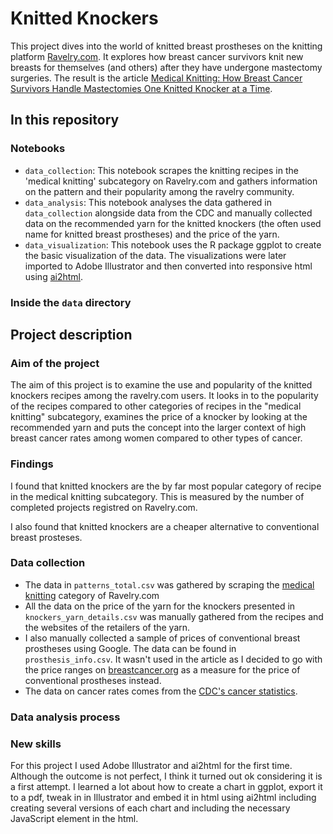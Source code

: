 # Knitted Knockers
This project dives into the world of knitted breast prostheses on the knitting platform [Ravelry.com](https://www.ravelry.com/). It explores how breast cancer survivors knit new breasts for themselves (and others) after they have undergone mastectomy surgeries. 
The result is the article [Medical Knitting: How Breast Cancer Survivors Handle Mastectomies One Knitted Knocker at a Time](https://laurabejder.com/knitting/).

## In this repository
### Notebooks
- `data_collection`: This notebook scrapes the knitting recipes in the 'medical knitting' subcategory on Ravelry.com and gathers information on the pattern and their popularity among the ravelry community. 
- `data_analysis`: This notebook analyses the data gathered in `data_collection` alongside data from the CDC and manually collected data on the recommended yarn for the knitted knockers (the often used name for knitted breast prostheses) and the price of the yarn.
- `data_visualization`: This notebook uses the R package ggplot to create the basic visualization of the data. The visualizations were later imported to Adobe Illustrator and then converted into responsive html using [ai2html](http://ai2html.org/). 

### Inside the `data` directory

## Project description

### Aim of the project
The aim of this project is to examine the use and popularity of the knitted knockers recipes among the ravelry.com users. It looks in to the popularity of the recipes compared to other categories of recipes in the "medical knitting" subcategory, examines the price of a knocker by looking at the recommended yarn and puts the concept into the larger context of high breast cancer rates among women compared to other types of cancer. 

### Findings
I found that knitted knockers are the by far most popular category of recipe in the medical knitting subcategory. This is measured by the number of completed projects registred on Ravelry.com. 

I also found that knitted knockers are a cheaper alternative to conventional breast prosteses.

### Data collection

- The data in `patterns_total.csv` was gathered by scraping the [medical knitting](https://www.ravelry.com/patterns/search#pc=medical&sort=popularity&view=captioned_thumbs) category of Ravelry.com
- All the data on the price of the yarn for the knockers presented in `knockers_yarn_details.csv` was manually gathered from the recipes and the websites of the retailers of the yarn. 
- I also manually collected a sample of prices of conventional breast prostheses using Google. The data can be found in `prosthesis_info.csv`. It wasn't used in the article as I decided to go with the price ranges on [breastcancer.org](https://www.breastcancer.org/treatment/surgery/breast-forms/types) as a measure for the price of conventional prostheses instead. 
- The data on cancer rates comes from the [CDC's cancer statistics](https://gis.cdc.gov/Cancer/USCS/#/AtAGlance/).

### Data analysis process

### New skills
For this project I used Adobe Illustrator and ai2html for the first time. Although the outcome is not perfect, I think it turned out ok considering it is a first attempt. I learned a lot about how to create a chart in ggplot, export it to a pdf, tweak in in Illustrator and embed it in html using ai2html including creating several versions of each chart and including the necessary JavaScript element in the html.  
